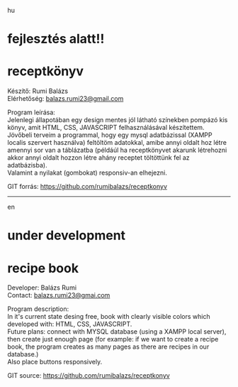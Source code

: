 hu
# fejlesztés alatt!!
# receptkönyv

Készítő: Rumi Balázs <br>
Elérhetőség: balazs.rumi23@gmail.com

Program leírása: <br>
Jelenlegi állapotában egy design mentes jól látható színekben pompázó kis könyv, amit HTML, CSS, JAVASCRIPT felhasználásával készítettem. <br>
Jövőbeli terveim a programmal, hogy egy mysql adatbázissal (XAMPP localis szervert használva) feltöltöm adatokkal, amibe annyi oldalt hoz létre amennyi sor van a táblázatba (példáúl ha receptkönyvet akarunk létrehozni akkor annyi oldalt hozzon létre ahány receptet töltöttünk fel az adatbázisba).<br>
Valamint a nyilakat (gombokat) responsiv-an elhejezni.

GIT forrás: https://github.com/rumibalazs/receptkonyv

---

en
# under development
# recipe book

Developer: Balázs Rumi <br>
Contact: balazs.rumi23@gmai.com

Program description: <br>
In it's current state desing free, book with clearly visible colors which developed with: HTML, CSS, JAVASCRIPT. <br>
Future plans: connect with MYSQL database (using a XAMPP local server), then create just enough page (for example: if we want to create a recipe book, the program creates as many pages as there are recipes in our database.) <br>
Also place buttons responsively.

GIT source: https://github.com/rumibalazs/receptkonyv
